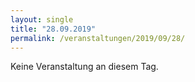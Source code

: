 ```yaml
---
layout: single
title: "28.09.2019"
permalink: /veranstaltungen/2019/09/28/
---
```


Keine Veranstaltung an diesem Tag.
